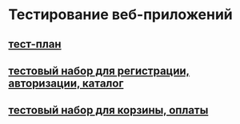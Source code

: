 # Тестирование веб-приложений
## [тест-план](https://docs.google.com/spreadsheets/d/1wgRwvVKGEtb0cTfjS1RD4rsD99SFlvwAzepRl_KAZBQ/edit?usp=sharing)
## [тестовый набор для регистрации, авторизации, каталог](https://github.com/Ovchinnikov-KsT/web/blob/main/G8-2024-08-29.pdf)
## [тестовый набор для корзины, оплаты](https://github.com/Ovchinnikov-KsT/web/blob/main/G8-2024-08-29%20(1).pdf)
